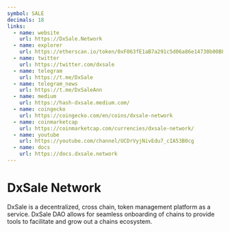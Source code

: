 ```yaml
---
symbol: SALE
decimals: 18
links:
  - name: website
    url: https://DxSale.Network
  - name: explorer
    url: https://etherscan.io/token/0xF063fE1aB7a291c5d06a86e14730b00BF24cB589
  - name: twitter
    url: https://twitter.com/dxsale
  - name: telegram
    url: https://t.me/DxSale
  - name: telegram_news
    url: https://t.me/DxSaleAnn
  - name: medium
    url: https://hash-dxsale.medium.com/
  - name: coingecko
    url: https://coingecko.com/en/coins/dxsale-network
  - name: coinmarketcap
    url: https://coinmarketcap.com/currencies/dxsale-network/
  - name: youtube
    url: https://youtube.com/channel/UCDrVyjNivEdu7_cIA53B0cg
  - name: docs
    url: https://docs.dxsale.network
---
```


# DxSale Network

DxSale is a decentralized, cross chain, token management platform as a service. DxSale DAO allows for seamless onboarding of chains to provide tools to facilitate and grow out a chains ecosystem.
